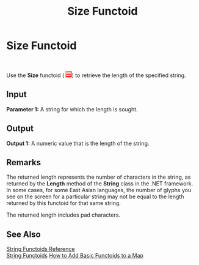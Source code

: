 ﻿---
title: Size Functoid
TOCTitle: Size Functoid
ms:assetid: eaf6f008-0025-4110-a391-fc3c92745129
ms:mtpsurl: https://msdn.microsoft.com/en-us/library/Aa561736(v=BTS.80)
ms:contentKeyID: 51533187
ms.date: 08/30/2017
mtps_version: v=BTS.80
---

# Size Functoid

 

Use the **Size** functoid ( ![](images/Aa561736.a3a598ef-7c99-4233-bb27-837654716336(BTS.80).jpeg)) to retrieve the length of the specified string.

## Input

**Parameter 1:** A string for which the length is sought.

## Output

**Output 1:** A numeric value that is the length of the string.

## Remarks

The returned length represents the number of characters in the string, as returned by the **Length** method of the **String** class in the .NET framework. In some cases, for some East Asian languages, the number of glyphs you see on the screen for a particular string may not be equal to the length returned by this functoid for that same string.

The returned length includes pad characters.

## See Also

[String Functoids Reference](string-functoids-reference.md)  
[String Functoids](https://msdn.microsoft.com/library/aa559399\(v=bts.80\))  
[How to Add Basic Functoids to a Map](https://msdn.microsoft.com/library/aa560635\(v=bts.80\))

